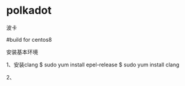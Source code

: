 # polkadot
波卡

#build for centos8

安装基本环境

1、安装clang
$ sudo yum install epel-release
$ sudo yum install clang

2、

